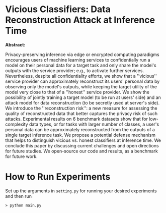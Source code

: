 # Vicious Classifiers: Data Reconstruction Attack at Inference Time

**Abstract:**

Privacy-preserving inference via edge or encrypted computing paradigms encourages users of machine learning services to confidentially run a model on their personal data for a target task and only share the model's outputs with the service provider; e.g., to activate further services. Nevertheless, despite all confidentiality efforts, we show that a ''vicious'' service provider can approximately reconstruct its users' personal data by observing only the model's outputs, while keeping the target utility of the model very close to that of a ''honest'' service provider. We show the possibility of jointly training a target model (to be run at users' side) and an attack model for data reconstruction (to be secretly used at server's side). We introduce the ''reconstruction risk'': a new measure for assessing the quality of reconstructed data that better captures the privacy risk of such attacks. Experimental results on 6 benchmark datasets show that for low-complexity data types, or for tasks with larger number of classes, a user's personal data can be approximately reconstructed from the outputs of a single target inference task. We propose a potential defense mechanism that helps to distinguish vicious vs. honest classifiers at inference time. We conclude this paper by discussing current challenges and open directions for future studies. We open-source our code and results, as a benchmark for future work.

# How to Run Experiments

Set up the arguments in `setting.py` for running your desired experiments and then run
```
> python main.py 
```
